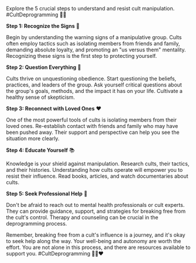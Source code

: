Explore the 5 crucial steps to understand and resist cult manipulation. #CultDeprogramming 🚶‍♂️

**Step 1: Recognize the Signs** 🚀

Begin by understanding the warning signs of a manipulative group. Cults often employ tactics such as isolating members from friends and family, demanding absolute loyalty, and promoting an "us versus them" mentality. Recognizing these signs is the first step to protecting yourself.

**Step 2: Question Everything** 🤔

Cults thrive on unquestioning obedience. Start questioning the beliefs, practices, and leaders of the group. Ask yourself critical questions about the group's goals, methods, and the impact it has on your life. Cultivate a healthy sense of skepticism.

**Step 3: Reconnect with Loved Ones** ❤️

One of the most powerful tools of cults is isolating members from their loved ones. Re-establish contact with friends and family who may have been pushed away. Their support and perspective can help you see the situation more clearly.

**Step 4: Educate Yourself** 📚

Knowledge is your shield against manipulation. Research cults, their tactics, and their histories. Understanding how cults operate will empower you to resist their influence. Read books, articles, and watch documentaries about cults.

**Step 5: Seek Professional Help** 🤝

Don't be afraid to reach out to mental health professionals or cult experts. They can provide guidance, support, and strategies for breaking free from the cult's control. Therapy and counseling can be crucial in the deprogramming process.

Remember, breaking free from a cult's influence is a journey, and it's okay to seek help along the way. Your well-being and autonomy are worth the effort. You are not alone in this process, and there are resources available to support you. #CultDeprogramming 🚶‍♂️❤️
